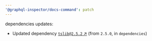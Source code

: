 ```yaml
---
'@graphql-inspector/docs-command': patch
---
```

dependencies updates:
  - Updated dependency [`tslib@2.5.2` ↗︎](https://www.npmjs.com/package/tslib/v/2.5.2) (from
    `2.5.0`, in `dependencies`)
